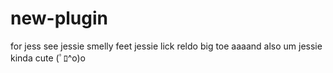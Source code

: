 # new-plugin
for jess see
jessie smelly feet
jessie lick reldo big toe
aaaand also
um
jessie kinda cute (ﾟﾛ^o)o
